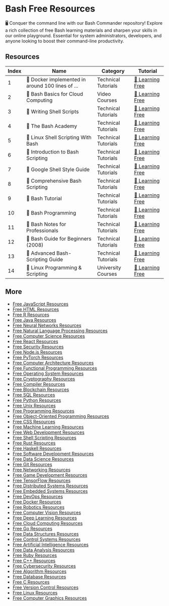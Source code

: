 # Bash Free Resources

🖥️ Conquer the command line with our Bash Commander repository! Explore a rich collection of free Bash learning materials and sharpen your skills in our online playground. Essential for system administrators, developers, and anyone looking to boost their command-line productivity.

## Resources

|   Index | Name                                            | Category            | Tutorial                                                                                     |
|---------|-------------------------------------------------|---------------------|----------------------------------------------------------------------------------------------|
|       1 | 📖 Docker implemented in around 100 lines of ... | Technical Tutorials | [🔗 Learning Free](https://getvm.io/tutorials/docker-implemented-in-around-100-lines-of-bash) |
|       2 | 📖 Bash Basics for Cloud Computing               | Video Courses       | [🔗 Learning Free](https://getvm.io/tutorials/bash-basics-for-cloud-computing)                |
|       3 | 📖 Writing Shell Scripts                         | Technical Tutorials | [🔗 Learning Free](https://getvm.io/tutorials/writing-shell-scripts)                          |
|       4 | 📖 The Bash Academy                              | Technical Tutorials | [🔗 Learning Free](https://getvm.io/tutorials/the-bash-academy)                               |
|       5 | 📖 Linux Shell Scripting With Bash               | Technical Tutorials | [🔗 Learning Free](https://getvm.io/tutorials/linux-shell-scripting-with-bash)                |
|       6 | 📖 Introduction to Bash Scripting                | Technical Tutorials | [🔗 Learning Free](https://getvm.io/tutorials/introduction-to-bash-scripting)                 |
|       7 | 📖 Google Shell Style Guide                      | Technical Tutorials | [🔗 Learning Free](https://getvm.io/tutorials/google-shell-style-guide)                       |
|       8 | 📖 Comprehensive Bash Scripting                  | Technical Tutorials | [🔗 Learning Free](https://getvm.io/tutorials/bashguide)                                      |
|       9 | 📖 Bash Tutorial                                 | Technical Tutorials | [🔗 Learning Free](https://getvm.io/tutorials/bash-tutorial)                                  |
|      10 | 📖 Bash Programming                              | Technical Tutorials | [🔗 Learning Free](https://getvm.io/tutorials/bash-programming-2000)                          |
|      11 | 📖 Bash Notes for Professionals                  | Technical Tutorials | [🔗 Learning Free](https://getvm.io/tutorials/bash-notes-for-professionals)                   |
|      12 | 📖 Bash Guide for Beginners (2008)               | Technical Tutorials | [🔗 Learning Free](https://getvm.io/tutorials/bash-guide-for-beginners-2008)                  |
|      13 | 📖 Advanced Bash-Scripting Guide                 | Technical Tutorials | [🔗 Learning Free](https://getvm.io/tutorials/advanced-bash-scripting-guide)                  |
|      14 | 📖 Linux Programming & Scripting                 | University Courses  | [🔗 Learning Free](https://getvm.io/tutorials/linux-programming-scripting-iit-madras)         |

## More

- [Free JavaScript Resources](https://github.com/getvmio/free-javascript-resources)
- [Free HTML Resources](https://github.com/getvmio/free-html-resources)
- [Free R Resources](https://github.com/getvmio/free-r-resources)
- [Free Java Resources](https://github.com/getvmio/free-java-resources)
- [Free Neural Networks Resources](https://github.com/getvmio/free-neural-networks-resources)
- [Free Natural Language Processing Resources](https://github.com/getvmio/free-natural-language-processing-resources)
- [Free Computer Science Resources](https://github.com/getvmio/free-computer-science-resources)
- [Free React Resources](https://github.com/getvmio/free-react-resources)
- [Free Security Resources](https://github.com/getvmio/free-security-resources)
- [Free Node.js Resources](https://github.com/getvmio/free-node-js-resources)
- [Free PyTorch Resources](https://github.com/getvmio/free-pytorch-resources)
- [Free Computer Architecture Resources](https://github.com/getvmio/free-computer-architecture-resources)
- [Free Functional Programming Resources](https://github.com/getvmio/free-functional-programming-resources)
- [Free Operating System Resources](https://github.com/getvmio/free-operating-system-resources)
- [Free Cryptography Resources](https://github.com/getvmio/free-cryptography-resources)
- [Free Compiler Resources](https://github.com/getvmio/free-compiler-resources)
- [Free Blockchain Resources](https://github.com/getvmio/free-blockchain-resources)
- [Free SQL Resources](https://github.com/getvmio/free-sql-resources)
- [Free Python Resources](https://github.com/getvmio/free-python-resources)
- [Free Unix Resources](https://github.com/getvmio/free-unix-resources)
- [Free Programming Resources](https://github.com/getvmio/free-programming-resources)
- [Free Object-Oriented Programming Resources](https://github.com/getvmio/free-object-oriented-programming-resources)
- [Free CSS Resources](https://github.com/getvmio/free-css-resources)
- [Free Machine Learning Resources](https://github.com/getvmio/free-machine-learning-resources)
- [Free Web Development Resources](https://github.com/getvmio/free-web-development-resources)
- [Free Shell Scripting Resources](https://github.com/getvmio/free-shell-scripting-resources)
- [Free Rust Resources](https://github.com/getvmio/free-rust-resources)
- [Free Haskell Resources](https://github.com/getvmio/free-haskell-resources)
- [Free Software Development Resources](https://github.com/getvmio/free-software-development-resources)
- [Free Data Science Resources](https://github.com/getvmio/free-data-science-resources)
- [Free Git Resources](https://github.com/getvmio/free-git-resources)
- [Free Networking Resources](https://github.com/getvmio/free-networking-resources)
- [Free Game Development Resources](https://github.com/getvmio/free-game-development-resources)
- [Free TensorFlow Resources](https://github.com/getvmio/free-tensorflow-resources)
- [Free Distributed Systems Resources](https://github.com/getvmio/free-distributed-systems-resources)
- [Free Embedded Systems Resources](https://github.com/getvmio/free-embedded-systems-resources)
- [Free DevOps Resources](https://github.com/getvmio/free-devops-resources)
- [Free Docker Resources](https://github.com/getvmio/free-docker-resources)
- [Free Robotics Resources](https://github.com/getvmio/free-robotics-resources)
- [Free Computer Vision Resources](https://github.com/getvmio/free-computer-vision-resources)
- [Free Deep Learning Resources](https://github.com/getvmio/free-deep-learning-resources)
- [Free Cloud Computing Resources](https://github.com/getvmio/free-cloud-computing-resources)
- [Free Go Resources](https://github.com/getvmio/free-go-resources)
- [Free Data Structures Resources](https://github.com/getvmio/free-data-structures-resources)
- [Free Control Systems Resources](https://github.com/getvmio/free-control-systems-resources)
- [Free Artificial Intelligence Resources](https://github.com/getvmio/free-artificial-intelligence-resources)
- [Free Data Analysis Resources](https://github.com/getvmio/free-data-analysis-resources)
- [Free Ruby Resources](https://github.com/getvmio/free-ruby-resources)
- [Free C++ Resources](https://github.com/getvmio/free-cpp-resources)
- [Free Cybersecurity Resources](https://github.com/getvmio/free-cybersecurity-resources)
- [Free Algorithm Resources](https://github.com/getvmio/free-algorithm-resources)
- [Free Database Resources](https://github.com/getvmio/free-database-resources)
- [Free C Resources](https://github.com/getvmio/free-c-resources)
- [Free Version Control Resources](https://github.com/getvmio/free-version-control-resources)
- [Free Linux Resources](https://github.com/getvmio/free-linux-resources)
- [Free Computer Graphics Resources](https://github.com/getvmio/free-computer-graphics-resources)
